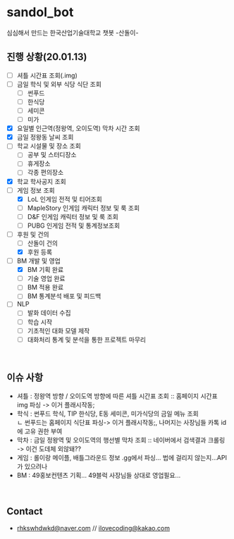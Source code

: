 # sandol_bot
심심해서 만드는 한국산업기술대학교 챗봇 -산돌이-
<br/>


## 진행 상황(20.01.13)
- [ ] 셔틀 시간표 조회(.img)
- [ ] 금일 학식 및 외부 식당 식단 조회
    - [ ] 썬푸드
    - [ ] 한식당
    - [ ] 세미콘
    - [ ] 미가
- [x] 요일별 인근역(정왕역, 오이도역) 막차 시간 조회
- [x] 금일 정왕동 날씨 조회
- [ ] 학교 시설물 및 장소 조회
    - [ ] 공부 및 스터디장소
    - [ ] 휴게장소
    - [ ] 각종 편의장소
- [x] 학교 학사공지 조회
- [ ] 게임 정보 조회
    - [x] LoL 인게임 전적 및 티어조회
    - [ ] MapleStory 인게임 캐릭터 정보 및 룩 조회
    - [ ] D&F 인게임 캐릭터 정보 및 룩 조회
    - [ ] PUBG 인게임 전적 및 통계정보조회
- [ ] 후원 및 건의
    - [ ] 산돌이 건의
    - [x] 후원 등록
- [ ] BM 개발 및 영업
    - [x] BM 기획 완료
    - [ ] 기술 영업 완료
    - [ ] BM 적용 완료
    - [ ] BM 통계분석 배포 및 피드백
- [ ] NLP
    - [ ] 발화 데이터 수집
    - [ ] 학습 시작
    - [ ] 기초적인 대화 모델 제작
    - [ ] 대화처리 통계 및 분석을 통한 프로젝트 마무리
<br/>


## 이슈 사항
- 셔틀 : 정왕역 방향 / 오이도역 방향에 따른 셔틀 시간표 조회 :: 홈페이지 시간표 img 파싱 -> 이거 플래시작동;
- 학식 : 썬푸드 학식, TIP 한식당, E동 세미콘, 미가식당의 금일 메뉴 조회<br>
    ㄴ 썬푸드는 홈페이지 식단표 파싱-> 이거 플래시작동;, 나머지는 사장님들 카톡 id에 고유 권한 부여
- 막차 : 금일 정왕역 및 오이도역의 행선별 막차 조회 :: 네이버에서 검색결과 크롤링 -> 이건 도데체 외않돼??
- 게임 : 롤이랑 메이플, 배틀그라운드 정보 .gg에서 파싱... 법에 걸리지 않는지...API가 있으려나
- BM : 49홍보컨텐츠 기획... 49블럭 사장님들 상대로 영업필요... 
<br/>

## Contact
- rhkswhdwkd@naver.com // ilovecoding@kakao.com
